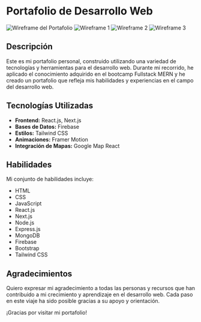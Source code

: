 # Portafolio de Desarrollo Web

![Wireframe del Portafolio](https://res.cloudinary.com/dysowtjj4/image/upload/v1697056053/portafolio_img/1_img_yr2ml7.png)
![Wireframe 1](https://res.cloudinary.com/dysowtjj4/image/upload/v1697056053/portafolio_img/2_img_tkvzli.png)
![Wireframe 2](https://res.cloudinary.com/dysowtjj4/image/upload/v1697056053/portafolio_img/3_img_n0lv7i.png)
![Wireframe 3](https://res.cloudinary.com/dysowtjj4/image/upload/v1697056053/portafolio_img/4_img_oxyc43.png)

## Descripción

Este es mi portafolio personal, construido utilizando una variedad de tecnologías y herramientas para el desarrollo web. Durante mi recorrido, he aplicado el conocimiento adquirido en el bootcamp Fullstack MERN y he creado un portafolio que refleja mis habilidades y experiencias en el campo del desarrollo web.

## Tecnologías Utilizadas

- **Frontend:** React.js, Next.js
- **Bases de Datos:** Firebase
- **Estilos:** Tailwind CSS
- **Animaciones:** Framer Motion
- **Integración de Mapas:** Google Map React

## Habilidades

Mi conjunto de habilidades incluye:

- HTML
- CSS
- JavaScript
- React.js
- Next.js
- Node.js
- Express.js
- MongoDB
- Firebase
- Bootstrap
- Tailwind CSS

## Agradecimientos

Quiero expresar mi agradecimiento a todas las personas y recursos que han contribuido a mi crecimiento y aprendizaje en el desarrollo web. Cada paso en este viaje ha sido posible gracias a su apoyo y orientación.

¡Gracias por visitar mi portafolio!

